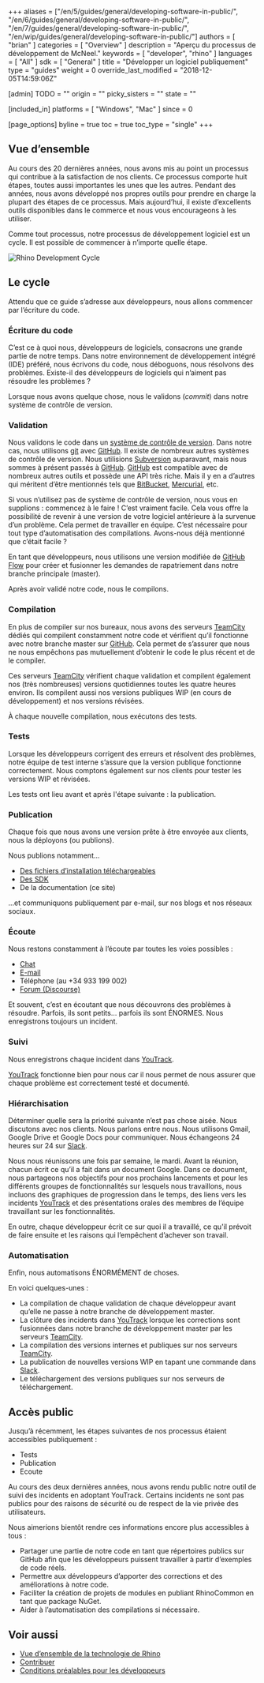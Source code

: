 +++
aliases = ["/en/5/guides/general/developing-software-in-public/", "/en/6/guides/general/developing-software-in-public/", "/en/7/guides/general/developing-software-in-public/", "/en/wip/guides/general/developing-software-in-public/"]
authors = [ "brian" ]
categories = [ "Overview" ]
description = "Aperçu du processus de développement de McNeel."
keywords = [ "developer", "rhino" ]
languages = [ "All" ]
sdk = [ "General" ]
title = "Développer un logiciel publiquement"
type = "guides"
weight = 0
override_last_modified = "2018-12-05T14:59:06Z"

[admin]
TODO = ""
origin = ""
picky_sisters = ""
state = ""

[included_in]
platforms = [ "Windows", "Mac" ]
since = 0

[page_options]
byline = true
toc = true
toc_type = "single"
+++


## Vue d’ensemble

Au cours des 20 dernières années, nous avons mis au point un processus qui contribue à la satisfaction de nos clients.  Ce processus comporte huit étapes, toutes aussi importantes les unes que les autres.  Pendant des années, nous avons développé nos propres outils pour prendre en charge la plupart des étapes de ce processus.  Mais aujourd’hui, il existe d’excellents outils disponibles dans le commerce et nous vous encourageons à les utiliser.

Comme tout processus, notre processus de développement logiciel est un cycle.  Il est possible de commencer à n’importe quelle étape.

![Rhino Development Cycle](/images/developing-software-in-public-01.png)

## Le cycle

Attendu que ce guide s’adresse aux développeurs, nous allons commencer par l’écriture du code.

### Écriture du code

C’est ce à quoi nous, développeurs de logiciels, consacrons une grande partie de notre temps.  Dans notre environnement de développement intégré (IDE) préféré, nous écrivons du code, nous déboguons, nous résolvons des problèmes.  Existe-il des développeurs de logiciels qui n’aiment pas résoudre les problèmes ?

Lorsque nous avons quelque chose, nous le validons (*commit*) dans notre système de contrôle de version.

### Validation

Nous validons le code dans un [système de contrôle de version](https://en.wikipedia.org/wiki/Version_control).  Dans notre cas, nous utilisons [git](https://git-scm.com/) avec [GitHub](https://github.com/).  Il existe de nombreux autres systèmes de contrôle de version.  Nous utilisions [Subversion](https://subversion.apache.org/) auparavant, mais nous sommes à présent passés à [GitHub](https://github.com/).  [GitHub](https://github.com/) est compatible avec de nombreux autres outils et possède une API très riche.  Mais il y en a d’autres qui méritent d’être mentionnés tels que [BitBucket](https://bitbucket.org), [Mercurial](https://www.mercurial-scm.org/), etc.

Si vous n’utilisez pas de système de contrôle de version, nous vous en supplions : commencez à le faire !  C’est vraiment facile.  Cela vous offre la possibilité de revenir à une version de votre logiciel antérieure à la survenue d’un problème.  Cela permet de travailler en équipe.  C’est nécessaire pour tout type d’automatisation des compilations.  Avons-nous déjà mentionné que c’était facile ?

En tant que développeurs, nous utilisons une version modifiée de [GitHub Flow](https://guides.github.com/introduction/flow/) pour créer et fusionner les demandes de rapatriement dans notre branche principale (master).

Après avoir validé notre code, nous le compilons.

### Compilation

En plus de compiler sur nos bureaux, nous avons des serveurs [TeamCity](https://www.jetbrains.com/teamcity/) dédiés qui compilent constamment notre code et vérifient qu’il fonctionne avec notre branche master sur [GitHub](https://github.com/).  Cela permet de s’assurer que nous ne nous empêchons pas mutuellement d’obtenir le code le plus récent et de le compiler.

Ces serveurs [TeamCity](https://www.jetbrains.com/teamcity/) vérifient chaque validation et compilent également nos (très nombreuses) versions quotidiennes toutes les quatre heures environ.  Ils compilent aussi nos versions publiques WIP (en cours de développement) et nos versions révisées.

À chaque nouvelle compilation, nous exécutons des tests.

### Tests

Lorsque les développeurs corrigent des erreurs et résolvent des problèmes, notre équipe de test interne s’assure que la version publique fonctionne correctement.  Nous comptons également sur nos clients pour tester les versions WIP et révisées.

Les tests ont lieu avant et après l'étape suivante : la publication.

### Publication

Chaque fois que nous avons une version prête à être envoyée aux clients, nous la déployons (ou publions).

Nous publions notamment...

- [Des fichiers d’installation téléchargeables](http://www.rhino3d.com/download)
- [Des SDK](http://developer.mcneel.com)
- De la documentation (ce site)

...et communiquons publiquement par e-mail, sur nos blogs et nos réseaux sociaux.

### Écoute

Nous restons constamment à l’écoute par toutes les voies possibles :

- [Chat](http://www.rhino3d.com/support#)
- [E-mail](mailto:tech@mcneel.com)
- Téléphone (au +34 933 199 002)
- [Forum (Discourse)](https://discourse.mcneel.com/)

Et souvent, c’est en écoutant que nous découvrons des problèmes à résoudre.  Parfois, ils sont petits... parfois ils sont ÉNORMES.  Nous enregistrons toujours un incident.

### Suivi

Nous enregistrons chaque incident dans [YouTrack](https://mcneel.myjetbrains.com).

[YouTrack](https://mcneel.myjetbrains.com) fonctionne bien pour nous car il nous permet de nous assurer que chaque problème est correctement testé et documenté.

### Hiérarchisation

Déterminer quelle sera la priorité suivante n’est pas chose aisée.  Nous discutons avec nos clients.  Nous parlons entre nous.  Nous utilisons Gmail, Google Drive et Google Docs pour communiquer.  Nous échangeons 24 heures sur 24 sur [Slack](https://slack.com/).

Nous nous réunissons une fois par semaine, le mardi.  Avant la réunion, chacun écrit ce qu’il a fait dans un document Google. Dans ce document, nous partageons nos objectifs pour nos prochains lancements et pour les différents groupes de fonctionnalités sur lesquels nous travaillons, nous incluons des graphiques de progression dans le temps, des liens vers les incidents [YouTrack](https://mcneel.myjetbrains.com) et des présentations orales des membres de l’équipe travaillant sur les fonctionnalités.

En outre, chaque développeur écrit ce sur quoi il a travaillé, ce qu'il prévoit de faire ensuite et les raisons qui l’empêchent d’achever son travail.

### Automatisation

Enfin, nous automatisons ÉNORMÉMENT de choses.

En voici quelques-unes :

- La compilation de chaque validation de chaque développeur avant qu’elle ne passe à notre branche de développement master.
- La clôture des incidents dans [YouTrack](https://mcneel.myjetbrains.com) lorsque les corrections sont fusionnées dans notre branche de développement master par les serveurs [TeamCity](https://www.jetbrains.com/teamcity/).
- La compilation des versions internes et publiques sur nos serveurs [TeamCity](https://www.jetbrains.com/teamcity/).
- La publication de nouvelles versions WIP en tapant une commande dans [Slack](https://slack.com/).
- Le téléchargement des versions publiques sur nos serveurs de téléchargement.

## Accès public

Jusqu’à récemment, les étapes suivantes de nos processus étaient accessibles publiquement :

- Tests
- Publication
- Ecoute

Au cours des deux dernières années, nous avons rendu public notre outil de suivi des incidents en adoptant YouTrack.  Certains incidents ne sont pas publics pour des raisons de sécurité ou de respect de la vie privée des utilisateurs.

Nous aimerions bientôt rendre ces informations encore plus accessibles à tous :

- Partager une partie de notre code en tant que répertoires publics sur GitHub afin que les développeurs puissent travailler à partir d’exemples de code réels.
- Permettre aux développeurs d’apporter des corrections et des améliorations à notre code.
- Faciliter la création de projets de modules en publiant RhinoCommon en tant que package NuGet.
- Aider à l’automatisation des compilations si nécessaire.

## Voir aussi

- [Vue d’ensemble de la technologie de Rhino](/guides/general/rhino-technology-overview)
- [Contribuer](/guides/general/contributing)
- [Conditions préalables pour les développeurs](/guides/general/rhino-developer-prerequisites)
